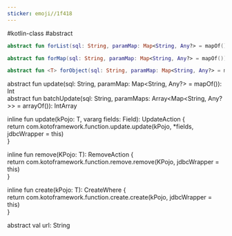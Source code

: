 ```yaml
---
sticker: emoji//1f418
---
```

#kotlin-class #abstract 
```kotlin file:通过传入的sql和Map查询数据列表
abstract fun forList(sql: String, paramMap: Map<String, Any?> = mapOf()): List<Map<String, Any>>  
```

```kotlin file:通过传入的sql和Map查询行数据
abstract fun forMap(sql: String, paramMap: Map<String, Any?> = mapOf()): Map<String, Any>?  
```

```kotlin file:通过传入的sql和Map查询单行数据(支持类型解析)
abstract fun <T> forObject(sql: String, paramMap: Map<String, Any?> = mapOf(), clazz: Class<T>): T?  
```


abstract fun update(sql: String, paramMap: Map<String, Any?> = mapOf()): Int  
abstract fun batchUpdate(sql: String, paramMaps: Array<Map<String, Any?>> = arrayOf()): IntArray  
  
inline fun <reified T : KPojo> update(kPojo: T, vararg fields: Field): UpdateAction<T> {  
    return com.kotoframework.function.update.update(kPojo, *fields, jdbcWrapper = this)  
}  
  
inline fun <reified T : KPojo> remove(KPojo: T): RemoveAction<T> {  
    return com.kotoframework.function.remove.remove(KPojo, jdbcWrapper = this)  
}  
  
inline fun <reified T : KPojo> create(kPojo: T): CreateWhere<T> {  
    return com.kotoframework.function.create.create(kPojo, jdbcWrapper = this)  
}  
  
abstract val url: String